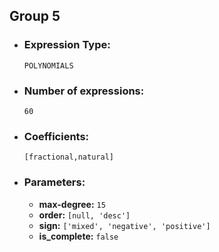## Group 5

- ### Expression Type: 
    `POLYNOMIALS`

- ### Number of expressions:
    `60`

- ### Coefficients:
    `[fractional,natural]` 

- ### Parameters:
    - **max-degree:** `15`
    - **order:** `[null, 'desc']`
    - **sign:** `['mixed', 'negative', 'positive']`
    - **is_complete:** `false`